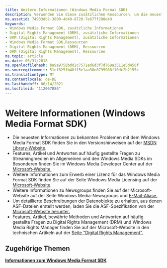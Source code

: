 ```yaml
---
title: Weitere Informationen (Windows Media Format SDK)
description: Verwenden Sie diese zusätzlichen Ressourcen, um die neuesten zusätzlichen Informationen zum Windows Media Format SDK zu erhalten.
ms.assetid: 74933db2-3800-4d49-8720-7e677f208e49
keywords:
- Windows Media Format SDK, zusätzliche Informationen
- Digital Rights Management (DRM), zusätzliche Informationen
- DRM (Digital Rights Management), zusätzliche Informationen
- Windows Media Format SDK,Ressourcen
- Digital Rights Management (DRM), Ressourcen
- DRM (Digital Rights Management), Ressourcen
ms.topic: article
ms.date: 05/31/2018
ms.openlocfilehash: ba9a9758bdd2c7571ed6d3f7d769a3511e5d456f
ms.sourcegitcommit: 51ef825fb48f15e1aa30e8795988f10dc2b2155c
ms.translationtype: MT
ms.contentlocale: de-DE
ms.lasthandoff: 06/14/2021
ms.locfileid: "112067886"
---
```

# <a name="for-more-information-windows-media-format-sdk"></a>Weitere Informationen (Windows Media Format SDK)

-   Die neuesten Informationen zu bekannten Problemen mit dem Windows Media Format SDK finden Sie in den Versionshinweisen auf der [MSDN Library-Website](/documentation/?url=%2flibrary%2fdnwmt%2fhtml%2fwmfsdk11_b2_release_notes_rzxb.asp%3fframe%3dtrue).
-   Features, Artikel und Antworten auf häufig gestellte Fragen zu Streamingmedien im Allgemeinen und den Windows Media SDKs im Besonderen finden Sie im Windows Media Developer Center auf der [Microsoft-Website.](https://msdn.microsoft.com/windowsmedia/default.aspx)
-   Weitere Informationen zum Erwerb einer Lizenz für das Windows Media Format SDK finden Sie auf der Seite Windows Media Licensing auf der [Microsoft-Website](https://msdn.microsoft.com/library/ms867178.aspx).
-   Weitere Informationen zu Newsgroups finden Sie auf der Microsoft-Website auf der Seite Windows Media-Newsgroups und [E-Mail-Aliase.](https://windows.microsoft.com/windows/products/windows-media)
-   Um detaillierte Beschreibungen der Datenobjekte zu erhalten, aus denen ASF-Dateien erstellt werden, laden Sie die ASF-Spezifikation von der [Microsoft-Website herunter.](https://download.microsoft.com/download/7/9/0/790fecaa-f64a-4a5e-a430-0bccdab3f1b4/ASF_Specification.doc)
-   Features, Artikel, bewährte Methoden und Antworten auf häufig gestellte Fragen zu Digital Rights Management (DRM) und Windows Media Rights Manager finden Sie auf der Microsoft-Website in den technischen Artikeln auf der [Seite "Digital Rights Management".](/documentation/?url=%2flibrary%2fdnwmt%2fhtml%2fdigitalrightsmanagement.asp)

## <a name="related-topics"></a>Zugehörige Themen

<dl> <dt>

[**Informationen zum Windows Media Format SDK**](about-the-windows-media-format-sdk.md)
</dt> </dl>

 

 